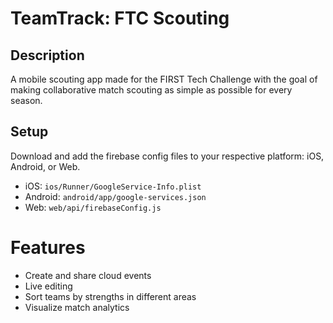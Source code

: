 # TeamTrack: FTC Scouting
## Description

A mobile scouting app made for the FIRST Tech Challenge with the goal of making collaborative match scouting as simple as possible for every season.

## Setup
Download and add the firebase config files to your respective platform: iOS, Android, or Web.

- iOS: `ios/Runner/GoogleService-Info.plist`
- Android: `android/app/google-services.json`
- Web: `web/api/firebaseConfig.js`

# Features
- Create and share cloud events
- Live editing
- Sort teams by strengths in different areas
- Visualize match analytics
